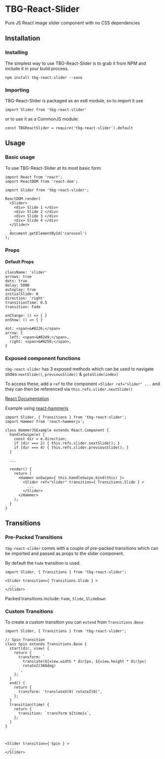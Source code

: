# TBG-React-Slider
Pure JS React image slider component with no CSS dependencies

## Installation

### Installing
The simplest way to use TBG-React-Slider is to grab it from NPM and include it in your build process.
```
npm install tbg-react-slider --save
```

### Importing

TBG-React-Slider is packaged as an es6 module, so to import it use

```
import Slider from 'tbg-react-slider'
```

or to use it as a CommonJS module:
```
const TBGReactSlider = require('tbg-react-slider').default
```

## Usage

### Basic usage

To use TBG-React-Slider at its most basic form

```
import React from 'react';
import ReactDOM from 'react-dom';

import Slider from 'tbg-react-slider';

ReactDOM.render(
  <Slider>
    <div> Slide 1 </div>
    <div> Slide 2 </div>
    <div> Slide 3 </div>
    <div> Slide 4 </div>
  </Slider>
  ,
  document.getElementById('carousel')
);
```
### Props

#### Default Props

```
className: 'slider'
arrows: true
dots: true
delay: 5000
autoplay: true
initialSlide: 0
direction: 'right'
transitionTime: 0.5
transition: Fade

onChange: () => { }
onShow: () => { }

dot: <span>&#8226;</span>
arrow: {
  left: <span>&#8249;</span>,
  right: <span>&#8250;</span>,
}
```

### Exposed component functions

`tbg-react-slider` has 3 exposed methods which can be used to navigate slides `nextSlide()`, `previousSlide()` & `gotoSlide(index)`

To access these, add a `ref` to the component `<Slider ref="slider" ...` and they can then be referenced via `this.refs.slider.nextSlide()`

[React Documentation](https://facebook.github.io/react/tips/expose-component-functions.html)

Example using [react-hammerjs](https://github.com/JedWatson/react-hammerjs)
```
import Slider, { Transitions } from 'tbg-react-slider';
import Hammer from 'react-hammerjs';

class HammerJSExample extends React.Component {
  handleSwipe(e) {
    const dir = e.direction;
    if (dir === 2) { this.refs.slider.nextSlide(); }
    if (dir === 4) { this.refs.slider.previousSlide(); }
  }
  
  ...
  
  render() {
    return (
      <Hammer onSwipe={ this.handleSwipe.bind(this) }>
        <Slider ref="slider" transition={ Transitions.Slide } >
          ...
        </Slider>
      </Hammer>
    );
  }
}
```

## Transitions
### Pre-Packed Transitions
`tbg-react-slider` comes with a couple of pre-packed transitions which can be imported and passed as props to the slider component.

By default the `Fade` transition is used.

```
import Slider, { Transitions } from 'tbg-react-slider';

<Slider transition={ Transitions.Slide } >
  ...
</Slider>

```

Packed transitions include: `Fade`, `Slide`, `SlideDown`

### Custom Transitions
To create a custom transition you can `extend` from `Transitions.Base`
```
import Slider, { Transitions } from 'tbg-react-slider';

// Spin Transition
class Spin extends Transitions.Base {
  start(dir, view) {
    return {
      transform: `
        translate(${view.width * dir}px, ${view.height * dir}px)
        rotateZ(360deg)
      `,
    };
  }
  end() {
    return {
      transform: 'translateX(0) rotateZ(0)',
    };
  }
  transition(time) {
    return {
      transition: `transform ${time}s`,
    };
  }
}



<Slider transition={ Spin } >
  ...
</Slider>
```
